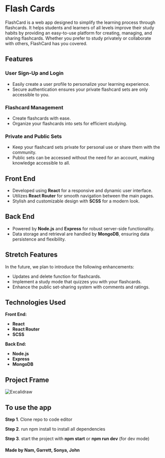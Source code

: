 # Flash Cards

FlashCard is a web app designed to simplify the learning process through flashcards. It helps students and learners of all levels improve their study habits by providing an easy-to-use platform for creating, managing, and sharing flashcards. Whether you prefer to study privately or collaborate with others, FlashCard has you covered.


## Features

### User Sign-Up and Login
- Easily create a user profile to personalize your learning experience.
- Secure authentication ensures your private flashcard sets are only accessible to you.

### Flashcard Management
- Create flashcards with ease.
- Organize your flashcards into sets for efficient studying.

### Private and Public Sets
- Keep your flashcard sets private for personal use or share them with the community.
- Public sets can be accessed without the need for an account, making knowledge accessible to all.


## Front End

- Developed using **React** for a responsive and dynamic user interface.
- Utilizes **React Router** for smooth navigation between the main pages.
- Stylish and customizable design with **SCSS** for a modern look.


## Back End

- Powered by **Node.js** and **Express** for robust server-side functionality.
- Data storage and retrieval are handled by **MongoDB**, ensuring data persistence and flexibility.


## Stretch Features

In the future, we plan to introduce the following enhancements:

- Updates and delete function for flashcards.
- Implement a study mode that quizzes you with your flashcards.
- Enhance the public set-sharing system with comments and ratings.

## Technologies Used

**Front End:**
- **React**
- **React Router**
- **SCSS**

**Back End:**
- **Node.js**
- **Express**
- **MongoDB**

## Project Frame
![Excalidraw](https://github.com/GoblinSharkEnterprises/Scratch-Project/assets/77031991/a5967afc-50a0-4cfe-9f06-e130cbd23d33)


## To use the app

 **Step 1**. Clone repo to code editor

 **Step 2**. run npm install to install all dependencies

 **Step 3**. start the project with **npm start** or **npm run dev** (for dev mode)




#### Made by Nam, Garrett, Sonya, John
